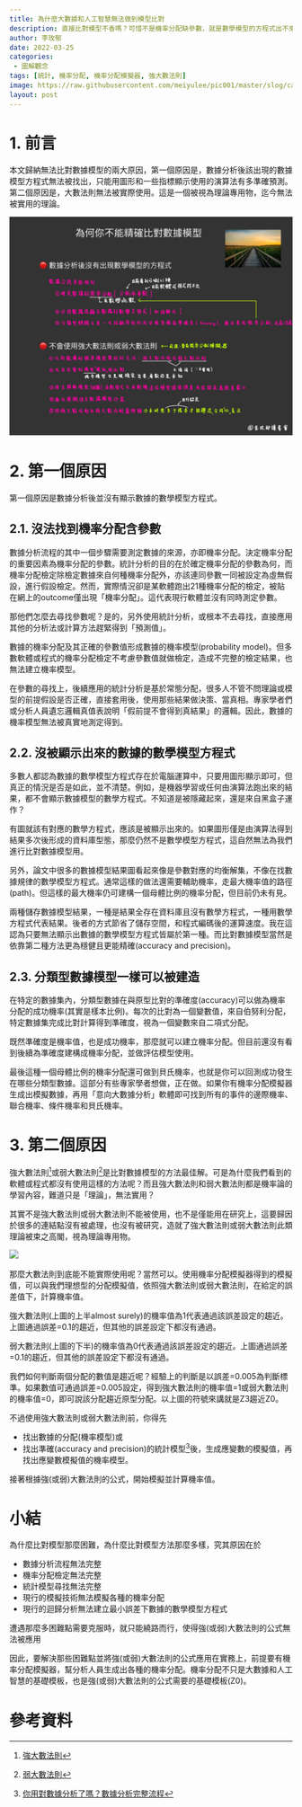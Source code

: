 ```yaml
---
title: 為什麼大數據和人工智慧無法做到模型比對
description: 直接比對模型不香嗎？可惜不是機率分配缺參數，就是數學模型的方程式出不來，還有大數法則用不上，你說還能怎辦？
author: 李玫郁
date: 2022-03-25
categories:
 - 圖解觀念
tags: [統計, 機率分配, 機率分配模擬器, 強大數法則]
image: https://raw.githubusercontent.com/meiyulee/pic001/master/slog/cannot_compare_model_reason.jpeg
layout: post
---
```


# 1. 前言
本文歸納無法比對數據模型的兩大原因，第一個原因是，數據分析後該出現的數據模型方程式無法被找出，只能用圖形和一些指標顯示使用的演算法有多準確預測。第二個原因是，大數法則無法被實際使用。這是一個被視為理論專用物，迄今無法被實用的理論。

![](https://raw.githubusercontent.com/meiyulee/pic001/master/slog/cannot_compare_model_reason.jpeg)

# 2. 第一個原因

第一個原因是數據分析後並沒有顯示數據的數學模型方程式。

## 2.1. 沒法找到機率分配含參數

數據分析流程的其中一個步驟需要測定數據的來源，亦即機率分配。決定機率分配的重要因素為機率分配的參數。統計分析的目的在於確定機率分配的參數為何，而機率分配檢定除檢定數據來自何種機率分配外，亦該連同參數一同被設定為虛無假設，進行假設檢定。然而，實際情況卻是某軟體跑出21種機率分配的檢定，被貼在網上的outcome僅出現「機率分配」。這代表現行軟體並沒有同時測定參數。

那他們怎麼去尋找參數呢？是的，另外使用統計分析，或根本不去尋找，直接應用其他的分析法或計算方法趕緊得到「預測值」。

數據的機率分配及其正確的參數值形成數據的機率模型(probability model)。但多數軟體或程式的機率分配檢定不考慮參數值就做檢定，造成不完整的檢定結果，也無法建立機率模型。

在參數的尋找上，後續應用的統計分析是基於常態分配，很多人不管不問理論或模型的前提假設是否正確，直接套用後，使用那些結果做決策、當真相。專家學者們或分析人員遺忘邏輯真值表說明「假前提不會得到真結果」的邏輯。因此，數據的機率模型無法被真實地測定得到。

## 2.2. 沒被顯示出來的數據的數學模型方程式

多數人都認為數據的數學模型方程式存在於電腦運算中，只要用圖形顯示即可，但真正的情況是否是如此，並不清楚。例如，是機器學習或任何由演算法跑出來的結果，都不會顯示數據模型的數學方程式。不知道是被隱藏起來，還是來自黑盒子運作？

有圖就該有對應的數學方程式，應該是被顯示出來的。如果圖形僅是由演算法得到結果多次後形成的資料庫型態，那麼仍然不是數學模型方程式，這自然無法為我們進行比對數據模型用。

另外，論文中很多的數據模型結果圖看起來像是參數對應的均衡解集，不像在找數據規律的數學模型方程式。通常這樣的做法還需要輔助機率，走最大機率值的路徑(path)。但這樣的最大機率仍可建構一個母體比例的機率分配，但目前仍未有見。

兩種儲存數據模型結果，一種是結果全存在資料庫且沒有數學方程式，一種用數學方程式代表結果。後者的方式節省了儲存空間，和程式編碼後的運算速度。我在這認為只要無法顯示出數據的數學模型方程式皆屬於第一種。而比對數據模型當然是依靠第二種方法更為穩健且更能精確(accuracy and precision)。

## 2.3. 分類型數據模型一樣可以被建造

在特定的數據集內，分類型數據在與原型比對的準確度(accuracy)可以做為機率分配的成功機率(其實是樣本比例)。每次的比對為一個變數值，來自伯努利分配，特定數據集完成比對計算得到準確度，視為一個變數來自二項式分配。

既然準確度是機率值，也是成功機率，那麼就可以建立機率分配。但目前還沒有看到後續為準確度建構成機率分配，並做評估模型使用。

最後這種一個母體比例的機率分配還可做到貝氏機率，也就是你可以回測成功發生在哪些分類型數據。這部分有些專家學者想做，正在做。如果你有機率分配模擬器生成出模擬數據，再用「意向大數據分析」軟體即可找到所有的事件的邊際機率、聯合機率、條件機率和貝氏機率。

# 3. 第二個原因

強大數法則[^1]或弱大數法則[^2]是比對數據模型的方法最佳解。可是為什麼我們看到的軟體或程式都沒有使用這樣的方法呢？而且強大數法則和弱大數法則都是機率論的學習內容，難道只是「理論」，無法實用？

其實不是強大數法則或弱大數法則不能被使用，也不是僅能用在研究上，這要歸因於很多的連結點沒有被處理，也沒有被研究，造就了強大數法則或弱大數法則此類理論被束之高閣，視為理論專用物。

![](https://lh3.googleusercontent.com/HArwQkttEZuPo6xwIiFbJ2docfKhg7qJgGiETiIYOUxmyTBniGtZm9uKcjxSKSwtVkVn2t2nLVE3LY21MsP5QXIJXlMO1cy97H6WnAy5kb2waqcUcXPkiqEFrHt1k47B6Q=w1280)

那麼大數法則到底能不能實際使用呢？當然可以。使用機率分配模擬器得到的模擬值，可以與我們理想型的分配模擬值，依照強大數法則或弱大數法則，在給定的誤差值下，計算機率值。

強大數法則(上圖的上半almost surely)的機率值為1代表通過該誤差設定的趨近。上圖通過誤差=0.1的趨近，但其他的誤差設定下都沒有通過。

弱大數法則(上圖的下半)的機率值為0代表通過該誤差設定的趨近。上圖通過誤差=0.1的趨近，但其他的誤差設定下都沒有通過。

我們如何判斷兩個分配的數值是趨近呢？經驗上的判斷是以誤差=0.005為判斷標準。如果數值可通過誤差=0.005設定，得到強大數法則的機率值=1或弱大數法則的機率值=0，即可說該分配趨近原型分配。以上圖的符號來講就是Z3趨近Z0。

不過使用強大數法則或弱大數法則前，你得先

- 找出數據的分配(機率模型)或
- 找出準確(accuracy and precision)的統計模型[^3]後，生成應變數的模擬值，再找出應變數模擬值的機率模型。

接著根據強(或弱)大數法則的公式，開始模擬並計算機率值。

# 小結

為什麼比對模型那麼困難，為什麼比對模型方法那麼多樣，究其原因在於

- 數據分析流程無法完整
- 機率分配檢定無法完整
- 統計模型尋找無法完整
- 現行的模擬技術無法模擬各種的機率分配
- 現行的迴歸分析無法建立最小誤差下數據的數學模型方程式

遭遇那麼多困難點需要克服時，就只能繞路而行，使得強(或弱)大數法則的公式無法被應用

因此，要解決那些困難點並將強(或弱)大數法則的公式應用在實務上，前提要有機率分配模擬器，幫分析人員生成出各種的機率分配。機率分配不只是大數據和人工智慧的基礎模板，也是強(或弱)大數法則的公式需要的基礎模板(Z0)。


# 參考資料

[^1]: [強大數法則](https://www.probabilitycourse.com/chapter7/7_2_7_almost_sure_convergence.php)

[^2]: [弱大數法則](https://www.probabilitycourse.com/chapter7/7_1_1_law_of_large_numbers.php)

[^3]: [你用對數據分析了嗎？數據分析完整流程](https://meiyulee.github.io/leetalk/%E5%A4%A7%E6%95%B8%E6%93%9A%E5%88%86%E6%9E%90/2022/03/25/data-analysis-procedure/)
